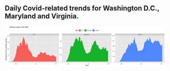 ## Daily Covid-related trends for Washington D.C., Maryland and Virginia.



<img src="https://github.com/Jdharden/washpost_notebooks/blob/master/covid_dmv/images/Rplot.jpeg?raw=true" alt="covid_chart">
